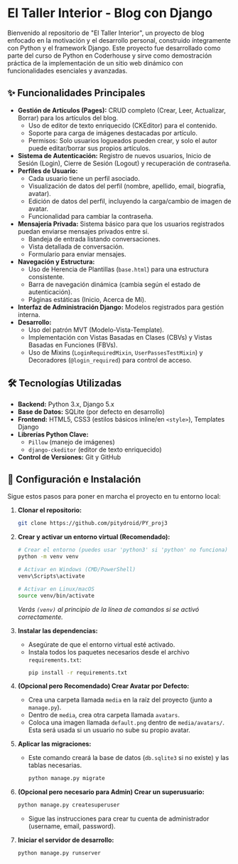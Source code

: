 # El Taller Interior - Blog con Django

Bienvenido al repositorio de "El Taller Interior", un proyecto de blog enfocado en la motivación y el desarrollo personal, construido íntegramente con Python y el framework Django.
Este proyecto fue desarrollado como parte del curso de Python en Coderhouse y sirve como demostración práctica de la implementación de un sitio web dinámico con funcionalidades esenciales y avanzadas.

## ✨ Funcionalidades Principales

* **Gestión de Artículos (Pages):** CRUD completo (Crear, Leer, Actualizar, Borrar) para los artículos del blog.
    * Uso de editor de texto enriquecido (CKEditor) para el contenido.
    * Soporte para carga de imágenes destacadas por artículo.
    * Permisos: Solo usuarios logueados pueden crear, y solo el autor puede editar/borrar sus propios artículos.
* **Sistema de Autenticación:** Registro de nuevos usuarios, Inicio de Sesión (Login), Cierre de Sesión (Logout) y recuperación de contraseña.
* **Perfiles de Usuario:**
    * Cada usuario tiene un perfil asociado.
    * Visualización de datos del perfil (nombre, apellido, email, biografía, avatar).
    * Edición de datos del perfil, incluyendo la carga/cambio de imagen de avatar.
    * Funcionalidad para cambiar la contraseña.
* **Mensajería Privada:** Sistema básico para que los usuarios registrados puedan enviarse mensajes privados entre sí.
    * Bandeja de entrada listando conversaciones.
    * Vista detallada de conversación.
    * Formulario para enviar mensajes.
* **Navegación y Estructura:**
    * Uso de Herencia de Plantillas (`base.html`) para una estructura consistente.
    * Barra de navegación dinámica (cambia según el estado de autenticación).
    * Páginas estáticas (Inicio, Acerca de Mí).
* **Interfaz de Administración Django:** Modelos registrados para gestión interna.
* **Desarrollo:**
    * Uso del patrón MVT (Modelo-Vista-Template).
    * Implementación con Vistas Basadas en Clases (CBVs) y Vistas Basadas en Funciones (FBVs).
    * Uso de Mixins (`LoginRequiredMixin`, `UserPassesTestMixin`) y Decoradores (`@login_required`) para control de acceso.

## 🛠️ Tecnologías Utilizadas

* **Backend:** Python 3.x, Django 5.x
* **Base de Datos:** SQLite (por defecto en desarrollo)
* **Frontend:** HTML5, CSS3 (estilos básicos inline/en `<style>`), Templates Django
* **Librerías Python Clave:**
    * `Pillow` (manejo de imágenes)
    * `django-ckeditor` (editor de texto enriquecido)
* **Control de Versiones:** Git y GitHub

## 🚀 Configuración e Instalación

Sigue estos pasos para poner en marcha el proyecto en tu entorno local:

1.  **Clonar el repositorio:**
    ```bash
    git clone https://github.com/pitydroid/PY_proj3

2.  **Crear y activar un entorno virtual (Recomendado):**
    ```bash
    # Crear el entorno (puedes usar 'python3' si 'python' no funciona)
    python -m venv venv

    # Activar en Windows (CMD/PowerShell)
    venv\Scripts\activate

    # Activar en Linux/macOS
    source venv/bin/activate
    ```
    *Verás `(venv)` al principio de la línea de comandos si se activó correctamente.*

3.  **Instalar las dependencias:**
    * Asegúrate de que el entorno virtual esté activado.
    * Instala todos los paquetes necesarios desde el archivo `requirements.txt`:
      ```bash
      pip install -r requirements.txt
      ```

4.  **(Opcional pero Recomendado) Crear Avatar por Defecto:**
    * Crea una carpeta llamada `media` en la raíz del proyecto (junto a `manage.py`).
    * Dentro de `media`, crea otra carpeta llamada `avatars`.
    * Coloca una imagen llamada `default.png` dentro de `media/avatars/`. Esta será usada si un usuario no sube su propio avatar.

5.  **Aplicar las migraciones:**
    * Este comando creará la base de datos (`db.sqlite3` si no existe) y las tablas necesarias.
      ```bash
      python manage.py migrate
      ```

6.  **(Opcional pero necesario para Admin) Crear un superusuario:**
    ```bash
    python manage.py createsuperuser
    ```
    * Sigue las instrucciones para crear tu cuenta de administrador (username, email, password).

7.  **Iniciar el servidor de desarrollo:**
    ```bash
    python manage.py runserver
    ```

